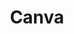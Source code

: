 ---
title: Canva
category: aplicaciones
subcategory: emprendedores
contenido: 'Creaste diseños digitales o para imprimir: gráficos para blogs, presentaciones, portadas para Facebook, volantes, pósteres, invitaciones y mucho más.'
content: 'Canva makes design simple for everyone. Create designs for Web or print: blog graphics, presentations, Facebook covers, flyers, posters, invitations and so much more.'
link: 'https://www.canva.com/'
favicon: 'https://static.canva.com/static/images/apple-touch-icon-76x76.png'
image: 'canva-design-blog'
---